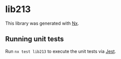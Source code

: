 # lib213

This library was generated with [Nx](https://nx.dev).


## Running unit tests

Run `nx test lib213` to execute the unit tests via [Jest](https://jestjs.io).


